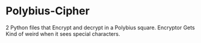 # Polybius-Cipher
2 Python files that Encrypt and decrypt in a Polybius square.
Encryptor Gets Kind of weird when it sees special characters.
